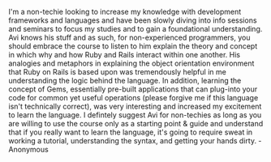 I'm a non-techie looking to increase my knowledge with development frameworks
and languages and have been slowly diving into info sessions and seminars to
focus my studies and to gain a foundational understanding. Avi knows his stuff
and as such, for non-experienced programmers, you should embrace the course to
listen to him explain the theory and concept in which why and how Ruby and
Rails interact within one another. His analogies and metaphors in explaining
the object orientation environment that Ruby on Rails is based upon was
tremendously helpful in me understanding the logic behind the language. In
addition, learning the concept of Gems, essentially pre-built applications
that can plug-into your code for common yet useful operations (please forgive
me if this language isn't technically correct), was very interesting and
increased my excitement to learn the language. I defintely suggest Avi for
non-techies as long as you are willing to use the course only as a starting
point & guide and understand that if you really want to learn the language,
it's going to require sweat in working a tutorial, understanding the syntax,
and getting your hands dirty. - Anonymous

